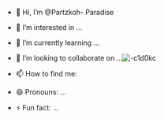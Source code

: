 

- 👋 Hi, I’m
@Partzkoh-
Paradise


- 👀 I’m interested in ...
- 🌱 I’m currently learning ...
- 💞️ I’m looking to collaborate on ...![-c1d0kc](https://github.com/user-attachments/assets/53a9c4dc-08ad-452f-a5c2-2b76256c46d1)

- 📫 How to find me:
- 😄 Pronouns: ...
- ⚡ Fun fact: ...

<!---
Partzkoh-Paradise/Partzkoh-Paradise is a ✨ special ✨ repository because its `README.md` (this file) appears on your GitHub profile.
You can click the Preview link to take a look at your changes.
--->
